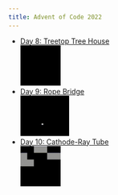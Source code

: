 ```yaml
---
title: Advent of Code 2022
---
```


* [Day 8: Treetop Tree House\
​<img src="day/8/forest.gif" height="80">](day/8/)
* [Day 9: Rope Bridge\
​<img src="day/9/snake.gif" height="80">](day/9/)
* [Day 10: Cathode-Ray Tube\
​<img src="day/10/crt.gif" height="80">](day/10/)

